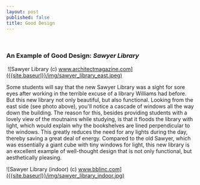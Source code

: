 ```yaml
---
layout: post
published: false
title: Good Design
---
```

​
### An Example of Good Design: _Sawyer Library_
​
![Sawyer Library (c) www.architectmagazine.com]({{site.baseurl}}/img/sawyer_library_east.jpeg)
​


Some students will say that the new Sawyer Library was a sight for sore eyes after working in the terrible excuse of a library Williams had before. But this new library not only beautiful, but also functional. Looking from the east side (see photo above), you'll notice a cascade of windows all the way down the building. The reason for this, besides providing students with a lovely view of the moutnains while studying, is that it floods the library with light, which would explain why the bookshelves are lined perpendicular to the windows. This greatly reduces the need for any lights during the day, thereby saving a great deal of energy. Compared to the old Sawyer, which was essentially a giant cube with tiny windows for light, this new library is an excellent example of well-thought design that is not only functional, but aesthetically pleasing.
​


![Sawyer Library (indoor) (c) www.bblinc.com]({{site.baseurl}}/img/sawyer_library_indoor.jpg)

​
